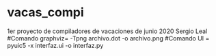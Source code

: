 # vacas_compi
1er proyecto de compiladores de vacaciones de junio 2020
Sergio Leal
#Comando graphviz= -Tpng archivo.dot -o archivo.png 
#Comando UI = pyuic5 -x interfaz.ui -o interfaz.py